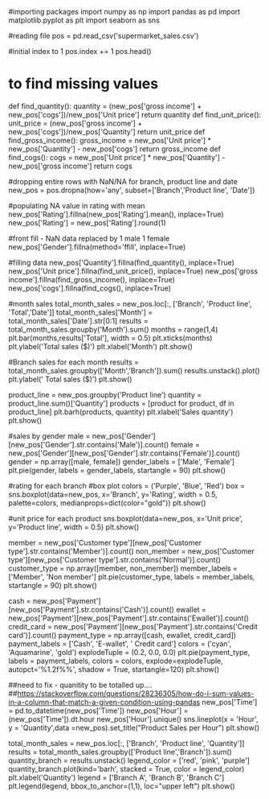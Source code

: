 #importing packages
import numpy as np
import pandas as pd
import matplotlib.pyplot as plt
import seaborn as sns

#reading file
pos = pd.read_csv('supermarket_sales.csv')

#initial index to 1
pos.index += 1
pos.head()

# to find missing values
def find_quantity():
    quantity = (new_pos['gross income'] + new_pos['cogs'])/new_pos['Unit price']
    return quantity
def find_unit_price():
    unit_price = (new_pos['gross income'] + new_pos['cogs'])/new_pos['Quantity']
    return unit_price
def find_gross_income():
    gross_income = new_pos['Unit price'] * new_pos['Quantity'] - new_pos['cogs']
    return gross_income
def find_cogs():
    cogs = new_pos['Unit price'] * new_pos['Quantity'] - new_pos['gross income']
    return cogs

#dropping entire rows with NaN/NA for branch, product line and date
new_pos = pos.dropna(how='any', subset=['Branch','Product line', 'Date'])

#populating NA value in rating with mean
new_pos['Rating'].fillna(new_pos['Rating'].mean(), inplace=True)
new_pos['Rating'] = new_pos['Rating'].round(1)

#front fill - NaN data replaced by 1 male 1 female
new_pos['Gender'].fillna(method='ffill', inplace=True)

#filling data
new_pos['Quantity'].fillna(find_quantity(), inplace=True)
new_pos['Unit price'].fillna(find_unit_price(), inplace=True)
new_pos['gross income'].fillna(find_gross_income(), inplace=True)
new_pos['cogs'].fillna(find_cogs(), inplace=True)

#month sales
total_month_sales = new_pos.loc[:, ['Branch', 'Product line', 'Total','Date']]
total_month_sales['Month'] = total_month_sales['Date'].str[0:1]
results = total_month_sales.groupby('Month').sum()
months = range(1,4)
plt.bar(months,results['Total'], width = 0.5)
plt.xticks(months)
plt.ylabel('Total sales ($)')
plt.xlabel('Month')
plt.show()

#Branch sales for each month
results = total_month_sales.groupby(['Month','Branch']).sum()
results.unstack().plot()
plt.ylabel(' Total sales ($)')
plt.show()

product_line = new_pos.groupby('Product line')
quantity = product_line.sum()['Quantity']
products = [product for product, df in product_line]
plt.barh(products, quantity)
plt.xlabel('Sales quantity')
plt.show()

#sales by gender
male = new_pos['Gender'][new_pos['Gender'].str.contains('Male')].count()
female = new_pos['Gender'][new_pos['Gender'].str.contains('Female')].count()
gender = np.array([male, female])
gender_labels = ['Male', 'Female']
plt.pie(gender, labels = gender_labels, startangle = 90)
plt.show()

#rating for each branch #box plot
colors = ('Purple', 'Blue', 'Red')
box = sns.boxplot(data=new_pos, x='Branch', y='Rating', width = 0.5, palette=colors, medianprops=dict(color="gold"))
plt.show()

#unit price for each product
sns.boxplot(data=new_pos, x='Unit price', y='Product line', width = 0.5)
plt.show()

member = new_pos['Customer type'][new_pos['Customer type'].str.contains('Member')].count()
non_member = new_pos['Customer type'][new_pos['Customer type'].str.contains('Normal')].count()
customer_type = np.array([member, non_member])
member_labels = ['Member', 'Non member']
plt.pie(customer_type, labels = member_labels, startangle = 90)
plt.show()

cash = new_pos['Payment'][new_pos['Payment'].str.contains('Cash')].count()
ewallet = new_pos['Payment'][new_pos['Payment'].str.contains('Ewallet')].count()
credit_card = new_pos['Payment'][new_pos['Payment'].str.contains('Credit card')].count()
payment_type = np.array([cash, ewallet, credit_card])
payment_labels = ['Cash', 'E-wallet', ' Credit card']
colors = ('cyan', 'Aquamarine', 'gold')
explodeTuple = (0.2, 0.0, 0.0)
plt.pie(payment_type, labels = payment_labels, colors = colors, explode=explodeTuple, autopct='%1.2f%%', shadow = True, startangle=120)
plt.show()

##need to fix - quanitity to be totalled up....
##https://stackoverflow.com/questions/28236305/how-do-i-sum-values-in-a-column-that-match-a-given-condition-using-pandas
new_pos['Time'] = pd.to_datetime(new_pos['Time'])
new_pos['Hour'] = (new_pos['Time']).dt.hour
new_pos['Hour'].unique()
sns.lineplot(x = 'Hour',  y = 'Quantity',data =new_pos).set_title("Product Sales per Hour")
plt.show()

total_month_sales = new_pos.loc[:, ['Branch', 'Product line', 'Quantity']]
results = total_month_sales.groupby(['Product line','Branch']).sum()
quantity_branch = results.unstack()
legend_color = ['red', 'pink', 'purple']
quantity_branch.plot(kind='barh', stacked = True, color = legend_color)
plt.xlabel('Quantity')
legend = ['Branch A', 'Branch B', 'Branch C']
plt.legend(legend, bbox_to_anchor=(1,1), loc="upper left")
plt.show()

